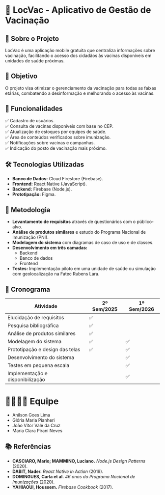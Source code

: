 # 📌 LocVac - Aplicativo de Gestão de Vacinação  

## 📖 Sobre o Projeto  
LocVac é uma aplicação mobile gratuita que centraliza informações sobre vacinação, facilitando o acesso dos cidadãos às vacinas disponíveis em unidades de saúde próximas.  

## 🎯 Objetivo  
O projeto visa otimizar o gerenciamento da vacinação para todas as faixas etárias, combatendo a desinformação e melhorando o acesso às vacinas.  

## 🚀 Funcionalidades  
✅ Cadastro de usuários.  
✅ Consulta de vacinas disponíveis com base no CEP.  
✅ Atualização de estoques por equipes de saúde.  
✅ Área de conteúdos verificados sobre imunização.  
✅ Notificações sobre vacinas e campanhas.   
✅ Indicação do posto de vacinação mais próximo.  

## 🛠️ Tecnologias Utilizadas  
- **Banco de Dados:** Cloud Firestore (Firebase).  
- **Frontend:** React Native (JavaScript).  
- **Backend:** Firebase (Node.js).  
- **Prototipação:** Figma.  

## 📌 Metodologia  
- **Levantamento de requisitos** através de questionários com o público-alvo.  
- **Análise de produtos similares** e estudo do Programa Nacional de Imunização (PNI).  
- **Modelagem do sistema** com diagramas de caso de uso e de classes.  
- **Desenvolvimento em três camadas:**  
  - Backend  
  - Banco de dados  
  - Frontend  
- **Testes:** Implementação piloto em uma unidade de saúde ou simulação com geolocalização na Fatec Rubens Lara.  

## 📅 Cronograma  
| Atividade                         | 2º Sem/2025 | 1º Sem/2026 |  
|------------------------------------|------------|------------|  
| Elucidação de requisitos           | ✅         |            |  
| Pesquisa bibliográfica             | ✅         |            |  
| Análise de produtos similares      | ✅         |            |  
| Modelagem do sistema               | ✅         | ✅         |  
| Prototipação e design das telas    | ✅         | ✅         |  
| Desenvolvimento do sistema         |            | ✅         |  
| Testes em pequena escala          |            | ✅         |  
| Implementação e disponibilização  |            | ✅         |  

# 👩‍💻👨‍💻 Equipe
- Anilson Goes Lima
- Glória Maria Pianheri
- João Vitor Vale da Cruz
- Maria Clara Pirani Neves

## 📚 Referências  
- **CASCIARO, Mario; MAMMINO, Luciano.** *Node.js Design Patterns* (2020).  
- **DABIT, Nader.** *React Native in Action* (2019).  
- **DOMINGUES, Carla et al.** *46 anos do Programa Nacional de Imunizações* (2020).  
- **YAHIAOUI, Houssem.** *Firebase Cookbook* (2017).  


